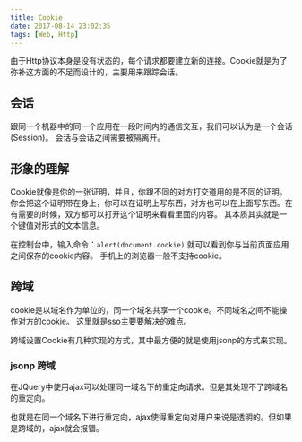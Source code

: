 ```yaml
---
title: Cookie
date: 2017-08-14 23:02:35
tags: [Web, Http]
---
```


由于Http协议本身是没有状态的，每个请求都要建立新的连接。Cookie就是为了弥补这方面的不足而设计的，主要用来跟踪会话。

## 会话

跟同一个机器中的同一个应用在一段时间内的通信交互，我们可以认为是一个会话(Session)。
会话与会话之间需要被隔离开。

## 形象的理解

Cookie就像是你的一张证明，并且，你跟不同的对方打交道用的是不同的证明。你会把这个证明带在身上，你可以在证明上写东西，对方也可以在上面写东西。在有需要的时候，双方都可以打开这个证明来看看里面的内容。
其本质其实就是一个键值对形式的文本信息。

在控制台中，输入命令：`alert(document.cookie)` 就可以看到你与当前页面应用之间保存的cookie内容。
手机上的浏览器一般不支持cookie。

## 跨域

cookie是以域名作为单位的，同一个域名共享一个cookie。不同域名之间不能操作对方的cookie。 这里就是sso主要要解决的难点。

跨域设置Cookie有几种实现的方式，其中最方便的就是使用jsonp的方式来实现。

### jsonp 跨域

在JQuery中使用ajax可以处理同一域名下的重定向请求。但是其处理不了跨域名的重定向。

也就是在同一个域名下进行重定向，ajax使得重定向对用户来说是透明的。但如果是跨域的，ajax就会报错。


